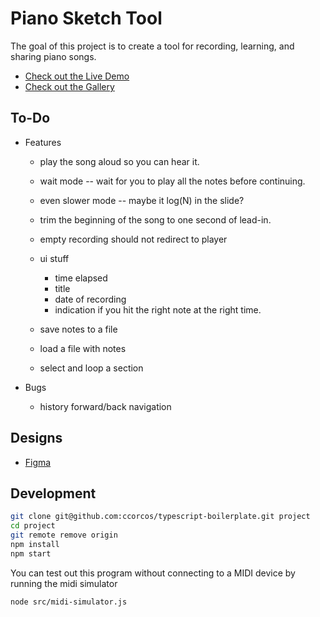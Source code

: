 # Piano Sketch Tool

The goal of this project is to create a tool for recording, learning, and sharing piano songs.

- [Check out the Live Demo](https://ccorcos.github.io/piano-sketch-tool)
- [Check out the Gallery](https://github.com/ccorcos/piano-sketch-tool/blob/master/GALLERY.md)

## To-Do

- Features
	- play the song aloud so you can hear it.
	- wait mode -- wait for you to play all the notes before continuing.
	- even slower mode -- maybe it log(N) in the slide?
	- trim the beginning of the song to one second of lead-in.
	- empty recording should not redirect to player

	- ui stuff
		- time elapsed
		- title
		- date of recording
		- indication if you hit the right note at the right time.

	- save notes to a file
	- load a file with notes

	- select and loop a section

- Bugs
	- history forward/back navigation

## Designs

- [Figma](https://www.figma.com/file/QfhKUMaUldqcE5I0DXtq3U/Piano-Sketch-Tool?node-id=0%3A1)

## Development

```sh
git clone git@github.com:ccorcos/typescript-boilerplate.git project
cd project
git remote remove origin
npm install
npm start
```

You can test out this program without connecting to a MIDI device by running the midi simulator

```sh
node src/midi-simulator.js
```
